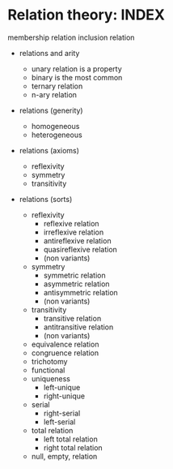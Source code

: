 # Relation theory: INDEX

membership relation
inclusion relation

* relations and arity
  - unary relation is a property
  - binary is the most common
  - ternary relation
  - n-ary relation

* relations (generity)
  - homogeneous
  - heterogeneous

* relations (axioms)
  - reflexivity
  - symmetry
  - transitivity

* relations (sorts)
  * reflexivity
    - reflexive relation
    - irreflexive relation
    - antireflexive relation
    - quasireflexive relation
    - (non variants)
  * symmetry
    - symmetric relation
    - asymmetric relation
    - antisymmetric relation
    - (non variants)
  * transitivity
    - transitive relation
    - antitransitive relation
    - (non variants)
  - equivalence relation
  - congruence relation
  - trichotomy
  - functional
  - uniqueness
    - left-unique
    - right-unique
  - serial
    - right-serial
    - left-serial
  - total relation
    - left total relation
    - right total relation
  - null, empty, relation
